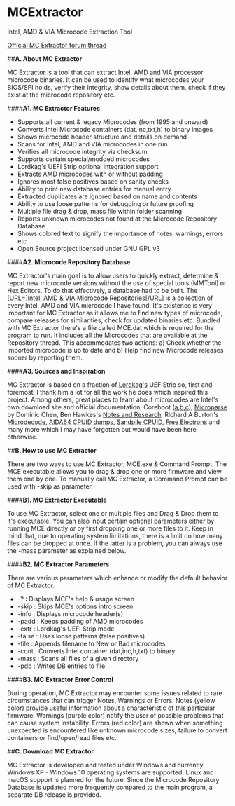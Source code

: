 # MCExtractor
Intel, AMD &amp; VIA Microcode Extraction Tool

[Official MC Extractor forum thread](http://www.win-raid.com/t2199f16-MC-Extractor-Intel-AMD-amp-VIA-Microcode-Extraction-Tool.html#msg30320)

##**A. About MC Extractor**

MC Extractor is a tool that can extract Intel, AMD and VIA processor microcode binaries. It can be used to identify what microcodes your BIOS/SPI holds, verify their integrity, show details about them, check if they exist at the microcode repository etc.

####**A1. MC Extractor Features**

- Supports all current & legacy Microcodes (from 1995 and onward)
- Converts Intel Microcode containers (dat,inc,txt,h) to binary images
- Shows microcode header structure and details on demand
- Scans for Intel, AMD and VIA microcodes in one run
- Verifies all microcode integrity via checksum
- Supports certain special/modded microcodes
- Lordkag's UEFI Strip optional integration support
- Extracts AMD microcodes with or without padding
- Ignores most false positives based on sanity checks
- Ability to print new database entries for manual entry
- Extracted duplicates are ignored based on name and contents
- Ability to use loose patterns for debugging or future proofing
- Multiple file drag & drop, mass file within folder scanning
- Reports unknown microcodes not found at the Microcode Repository Database
- Shows colored text to signify the importance of notes, warnings, errors etc
- Open Source project licensed under GNU GPL v3

####**A2. Microcode Repository Database**

MC Extractor's main goal is to allow users to quickly extract, determine & report new microcode versions without the use of special tools (MMTool) or Hex Editors. To do that effectively, a database had to be built. The [URL=]Intel, AMD & VIA Microcode Repositories[/URL] is a collection of every Intel, AMD and VIA microcode I have found. It's existence is very important for MC Extractor as it allows me to find new types of microcode, compare releases for similarities, check for updated binaries etc. Bundled with MC Extractor there's a file called MCE.dat which is required for the program to run. It includes all the Microcodes that are available at the Repository thread. This accommodates two actions: a) Check whether the imported microcode is up to date and b) Help find new Microcode releases sooner by reporting them.

####**A3. Sources and Inspiration**

MC Extractor is based on a fraction of [Lordkag's](http://www.win-raid.com/u369_lordkag.html) UEFIStrip so, first and foremost, I thank him a lot for all the work he does which inspired this project. Among others, great places to learn about microcodes are Intel's own download site and official documentation, Coreboot ([a](https://chromium.googlesource.com/chromiumos/third_party/coreboot/),[b](https://review.coreboot.org/cgit/coreboot.git/tree/src/cpu?id=HEAD),[c](https://review.coreboot.org/cgit/coreboot.git/tree/src/cpu/via/nano/update_ucode.h?id=HEAD)), [Microparse](https://github.com/ddcc/microparse) by Dominic Chen, Ben Hawkes's [Notes and Research](http://inertiawar.com/microcode/), Richard A Burton's [Microdecode](http://www.onlinecompiler.net/sourcecode&id=18684), [AIDA64 CPUID dumps](http://instlatx64.atw.hu/), [Sandpile CPUID](http://sandpile.org/x86/cpuid.htm), [Free Electrons](http://lxr.free-electrons.com/source/arch/x86/include/asm/microcode_amd.h) and many more which I may have forgotten but would have been here otherwise.

##**B. How to use MC Extractor**

There are two ways to use MC Extractor, MCE.exe & Command Prompt. The MCE executable allows you to drag & drop one or more firmware and view them one by one. To manually call MC Extractor, a Command Prompt can be used with -skip as parameter.

####**B1. MC Extractor Executable**

To use MC Extractor, select one or multiple files and Drag & Drop them to it's executable. You can also input certain optional parameters either by running MCE directly or by first dropping one or more files to it. Keep in mind that, due to operating system limitations, there is a limit on how many files can be dropped at once. If the latter is a problem, you can always use the -mass parameter as explained below.

####**B2. MC Extractor Parameters**

There are various parameters which enhance or modify the default behavior of MC Extractor.

* -? : Displays MCE's help & usage screen
* -skip : Skips MCE's options intro screen
* -info : Displays microcode header(s)
* -padd : Keeps padding of AMD microcodes
* -extr : Lordkag's UEFI Strip mode
* -false : Uses loose patterns (false positives)
* -file : Appends filename to New or Bad microcodes
* -cont : Converts Intel container (dat,inc,h,txt) to binary
* -mass : Scans all files of a given directory
* -pdb : Writes DB entries to file

####**B3. MC Extractor Error Control**

During operation, MC Extractor may encounter some issues related to rare circumstances that can trigger Notes, Warnings or Errors. Notes (yellow color) provide useful information about a characteristic of this particular firmware. Warnings (purple color) notify the user of possible problems that can cause system instability. Errors (red color) are shown when something unexpected is encountered like unknown microcode sizes, failure to convert containers or find/open/read files etc.

##**C. Download MC Extractor**

MC Extractor is developed and tested under Windows and currently Windows XP - Windows 10 operating systems are supported. Linux and macOS support is planned for the future. Since the Microcode Repository Database is updated more frequently compared to the main program, a separate DB release is provided.
